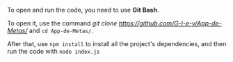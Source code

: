   To open and run the code, you need to use **Git Bash**. 
  
  To open it, use the command *git clone https://github.com/G-l-e-y/App-de-Metas/* and `cd App-de-Metas/`. 
  
  After that, use `npm install` to install all the project's dependencies, and then run the code with `node index.js`

